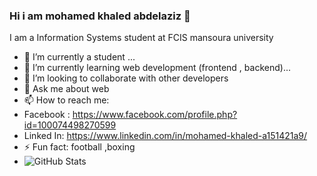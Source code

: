### Hi i am mohamed khaled abdelaziz 👋
I am  a Information Systems student at FCIS mansoura university


- 🔭 I’m currently a student ...
- 🌱 I’m currently learning web development (frontend , backend)...
- 👯 I’m looking to collaborate with other developers
- 💬 Ask me about web 
- 📫 How to reach me: 
- Facebook : https://www.facebook.com/profile.php?id=100074498270599
- Linked In: https://www.linkedin.com/in/mohamed-khaled-a151421a9/
- ⚡ Fun fact: football ,boxing
- ![GitHub Stats](https://github-readme-stats.vercel.app/api?username=mohamedkhaledcis2000&theme=merko)

